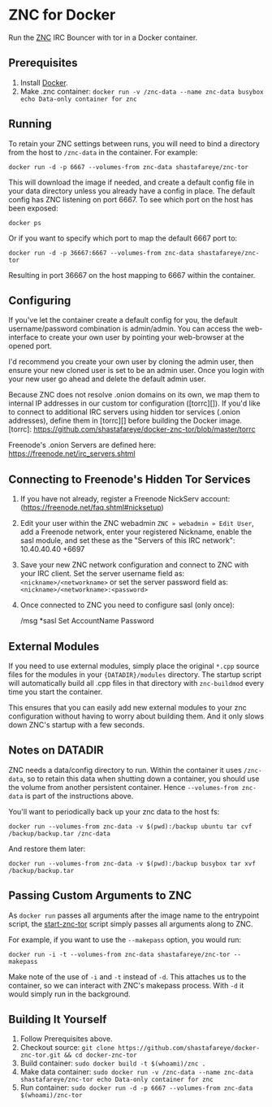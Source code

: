 # ZNC for Docker

Run the [ZNC](http://znc.in) IRC Bouncer with tor in a Docker container.


## Prerequisites

1. Install [Docker](http://docker.io/).
2. Make .znc container: `docker run -v /znc-data --name znc-data busybox echo Data-only container for znc`


## Running

To retain your ZNC settings between runs, you will need to bind a directory
from the host to `/znc-data` in the container. For example:

    docker run -d -p 6667 --volumes-from znc-data shastafareye/znc-tor

This will download the image if needed, and create a default config file in
your data directory unless you already have a config in place. The default
config has ZNC listening on port 6667. To see which port on the host has been
exposed:

    docker ps

Or if you want to specify which port to map the default 6667 port to:

    docker run -d -p 36667:6667 --volumes-from znc-data shastafareye/znc-tor

Resulting in port 36667 on the host mapping to 6667 within the container.


## Configuring

If you've let the container create a default config for you, the default
username/password combination is admin/admin. You can access the web-interface
to create your own user by pointing your web-browser at the opened port.

I'd recommend you create your own user by cloning the admin user, then ensure
your new cloned user is set to be an admin user. Once you login with your new
user go ahead and delete the default admin user.

Because ZNC does not resolve .onion domains on its own, we map them to
internal IP addresses in our custom tor configuration ([torrc][]).  If you'd
like to connect to additional IRC servers using hidden tor services (.onion
addresses), define them in [torrc][] before building the Docker image.
[torrc]: https://github.com/shastafareye/docker-znc-tor/blob/master/torrc

Freenode's .onion Servers are defined here: https://freenode.net/irc_servers.shtml


## Connecting to Freenode's Hidden Tor Services

1. If you have not already, register a Freenode NickServ account:
   (https://freenode.net/faq.shtml#nicksetup)
2. Edit your user within the ZNC webadmin `ZNC » webadmin » Edit User`, add a Freenode
   network, enter your registered Nickname, enable the sasl module, and set these as the
   "Servers of this IRC network":
   10.40.40.40 +6697
3. Save your new ZNC network configuration and connect to ZNC with your IRC
   client.  Set the server username field as: `<nickname>/<networkname>`
   or set the server password field as: `<nickname>/<networkname>:<password>`
4. Once connected to ZNC you need to configure sasl (only once):


    /msg *sasl Set AccountName Password


## External Modules

If you need to use external modules, simply place the original `*.cpp` source
files for the modules in your `{DATADIR}/modules` directory. The startup
script will automatically build all .cpp files in that directory with
`znc-buildmod` every time you start the container.

This ensures that you can easily add new external modules to your znc
configuration without having to worry about building them. And it only slows
down ZNC's startup with a few seconds.


## Notes on DATADIR

ZNC needs a data/config directory to run. Within the container it uses
`/znc-data`, so to retain this data when shutting down a container, you should
use the volume from another persistent container. Hence `--volumes-from znc-data`
is part of the instructions above.

You'll want to periodically back up your znc data to the host fs:

    docker run --volumes-from znc-data -v $(pwd):/backup ubuntu tar cvf /backup/backup.tar /znc-data

And restore them later:

    docker run --volumes-from znc-data -v $(pwd):/backup busybox tar xvf /backup/backup.tar


## Passing Custom Arguments to ZNC

As `docker run` passes all arguments after the image name to the entrypoint
script, the [start-znc-tor][] script simply passes all arguments along to ZNC.

[start-znc-tor]: https://github.com/shastafareye/docker-znc-tor/blob/master/start-znc-tor

For example, if you want to use the `--makepass` option, you would run:

    docker run -i -t --volumes-from znc-data shastafareye/znc-tor --makepass

Make note of the use of `-i` and `-t` instead of `-d`. This attaches us to the
container, so we can interact with ZNC's makepass process. With `-d` it would
simply run in the background.


## Building It Yourself

1. Follow Prerequisites above.
2. Checkout source: `git clone https://github.com/shastafareye/docker-znc-tor.git && cd docker-znc-tor`
3. Build container: `sudo docker build -t $(whoami)/znc .`
4. Make data container: `sudo docker run -v /znc-data --name znc-data shastafareye/znc-tor echo Data-only container for znc`
5. Run container: `sudo docker run -d -p 6667 --volumes-from znc-data $(whoami)/znc-tor`
